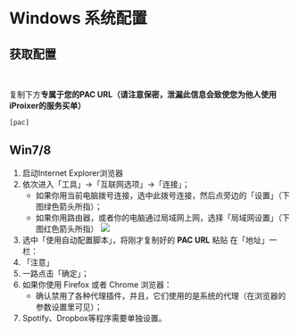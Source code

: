 # Windows 系统配置

## 获取配置

​	

复制下方**专属于您的PAC URL（请注意保密，泄漏此信息会致使您为他人使用iProixer的服务买单）**

```bash
[pac]
```

## Win7/8

1. 启动Internet Explorer浏览器
2. 依次进入「工具」->「互联网选项」->「连接」；
   - 如果你用当前电脑拨号连接，选中此拨号连接，然后点旁边的「设置」（下图绿色箭头所指）；
   - 如果你用路由器，或者你的电脑通过局域网上网，选择「局域网设置」（下图红色箭头所指）
     ![](https://o28kuwk5g.qnssl.com/upload/images/win/1.jpg-mid)
3. 选中「使用自动配置脚本」，将刚才复制好的 **PAC URL** 粘贴 在「地址」一栏：
4. 「注意」
5. 一路点击「确定」；
6. 如果你使用 Firefox 或者 Chrome 浏览器：
   - 确认禁用了各种代理插件，并且，它们使用的是系统的代理（在浏览器的参数设置里可见）；
7. Spotify、Dropbox等程序需要单独设置。

